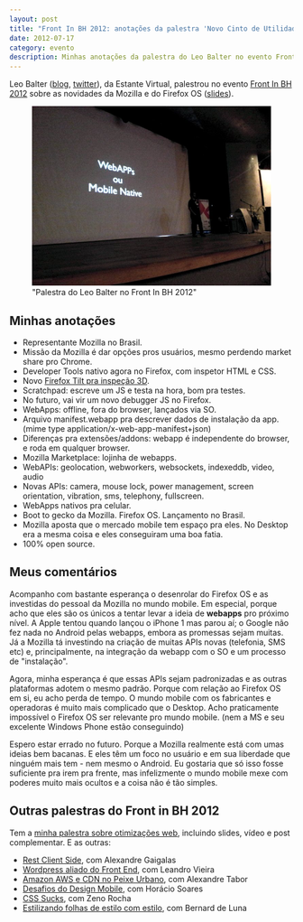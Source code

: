 ```yaml
---
layout: post
title: "Front In BH 2012: anotações da palestra 'Novo Cinto de Utilidades do Desenvolvedor JavaScript' do Leo Balter"
date: 2012-07-17
category: evento
description: Minhas anotações da palestra do Leo Balter no evento Front in BH 2012
---
```


Leo Balter ([blog](http://leobalter.net/), [twitter](https://twitter.com/leobalter)), da Estante Virtual, palestrou no evento [Front In BH 2012](http://www.frontinbh.com.br/) sobre as novidades da Mozilla e do Firefox OS ([slides](http://www.slideshare.net/leobalter/novo-cinto-de-utilidades-do-desenvolvedor-javascript-webapis-e-open-web)).

<figure>
	<img src="/img/posts/frontinbh2012/leo.jpg">
	<figcaption>"Palestra do Leo Balter no Front In BH 2012"</figcaption>
</figure>

## Minhas anotações

* Representante Mozilla no Brasil.
* Missão da Mozilla é dar opções pros usuários, mesmo perdendo market share pro Chrome.
* Developer Tools nativo agora no Firefox, com inspetor HTML e CSS.
* Novo [Firefox Tilt pra inspeção 3D](/firefox-tilt-3d-inspector/).
* Scratchpad: escreve um JS e testa na hora, bom pra testes.
* No futuro, vai vir um novo debugger JS no Firefox.
* WebApps: offline, fora do browser, lançados via SO.
* Arquivo manifest.webapp pra descrever dados de instalação da app. (mime type application/x-web-app-manifest+json)
* Diferenças pra extensões/addons: webapp é independente do browser, e roda em qualquer browser.
* Mozilla Marketplace: lojinha de webapps.
* WebAPIs: geolocation, webworkers, websockets, indexeddb, video, audio
* Novas APIs: camera, mouse lock, power management, screen orientation, vibration, sms, telephony, fullscreen.
* WebApps nativos pra celular.
* Boot to gecko da Mozilla. Firefox OS. Lançamento no Brasil.
* Mozilla aposta que o mercado mobile tem espaço pra eles. No Desktop era a mesma coisa e eles conseguiram uma boa fatia.
* 100% open source.

## Meus comentários

Acompanho com bastante esperança o desenrolar do Firefox OS e as investidas do pessoal da Mozilla no mundo mobile. Em especial, porque acho que eles são os únicos a tentar levar a ideia de **webapps** pro próximo nível. A Apple tentou quando lançou o iPhone 1 mas parou aí; o Google não fez nada no Android pelas webapps, embora as promessas sejam muitas. Já a Mozilla tá investindo na criação de muitas APIs novas (telefonia, SMS etc) e, principalmente, na integração da webapp com o SO e um processo de "instalação".

Agora, minha esperança é que essas APIs sejam padronizadas e as outras plataformas adotem o mesmo padrão. Porque com relação ao Firefox OS em si, eu acho perda de tempo. O mundo mobile com os fabricantes e operadoras é muito mais complicado que o Desktop. Acho praticamente impossível o Firefox OS ser relevante pro mundo mobile. (nem a MS e seu excelente Windows Phone estão conseguindo)

Espero estar errado no futuro. Porque a Mozilla realmente está com umas ideias bem bacanas. E eles têm um foco no usuário e em sua liberdade que ninguém mais tem - nem mesmo o Android. Eu gostaria que só isso fosse suficiente pra irem pra frente, mas infelizmente o mundo mobile mexe com poderes muito mais ocultos e a coisa não é tão simples.

## Outras palestras do Front in BH 2012

Tem a [minha palestra sobre otimizações web](/frontinbh-otimizacoes-web/), incluindo slides, vídeo e post complementar. E as outras:

* [Rest Client Side](/front-in-bh-rest-client-side-alexandre-gaigalas/), com Alexandre Gaigalas
* [Wordpress aliado do Front End](/front-in-bh-wordpress-leandro-vieira/), com Leandro Vieira
* [Amazon AWS e CDN no Peixe Urbano](/front-in-bh-peixe-urbano-amazon-cdn-alexandre-tabor/), com Alexandre Tabor
* [Desafios do Design Mobile](/front-in-bh-desafios-design-mobile-horacio-soares/), com Horácio Soares
* [CSS Sucks](/front-in-bh-css-sucks-zeno-rocha/), com Zeno Rocha
* [Estilizando folhas de estilo com estilo](/front-in-bh-estilizando-css-com-estilo-bernard-de-luna/), com Bernard de Luna

